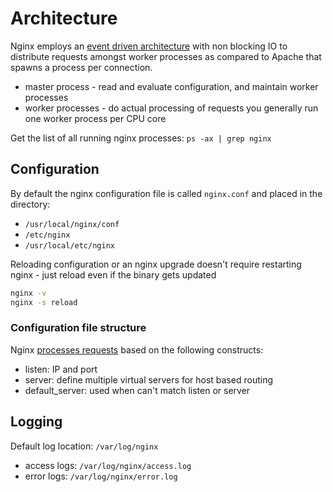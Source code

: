 # Architecture

Nginx employs an [event driven architecture](http://www.aosabook.org/en/nginx.html) with non blocking IO to distribute requests amongst worker processes as compared to Apache that spawns a process per connection.

* master process - read and evaluate configuration, and maintain worker processes
* worker processes - do actual processing of requests you generally run one worker process per CPU core

Get the list of all running nginx processes: `ps -ax | grep nginx`

## Configuration

By default the nginx configuration file is called `nginx.conf` and placed in the directory:

* `/usr/local/nginx/conf` 
* `/etc/nginx` 
* `/usr/local/etc/nginx`

Reloading configuration or an nginx upgrade doesn't require restarting nginx - just reload even if the binary gets updated

```sh
nginx -v 
nginx -s reload
```

### Configuration file structure

Nginx [processes requests](https://nginx.org/en/docs/http/request_processing.html) based on the following constructs:

* listen: IP and port
* server: define multiple virtual servers for host based routing
* default_server: used when can't match listen or server

## Logging

Default log location: `/var/log/nginx`

* access logs: `/var/log/nginx/access.log`
* error logs: `/var/log/nginx/error.log`









